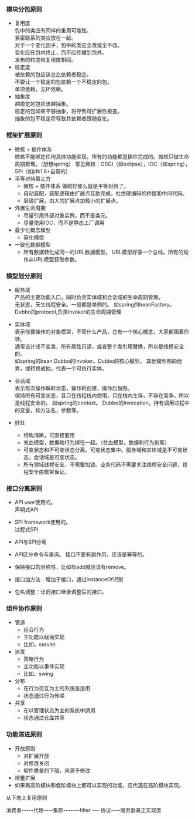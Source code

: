 ### 模块分包原则
- 复用度   
包中的类应有同样的重用可能性。  
紧密联系的类应放在一起。  
对于一个变化因子，包中的类应全改或全不改。  
变化应在包内终止，而不应传播到包外。  
发布的粒度和复用度相同。
- 稳定度  
被依赖的包应该总比依赖者稳定。  
不要让一个稳定的包依赖一个不稳定的包。  
单项依赖，无环依赖。
- 抽象度  
越稳定的包应该越抽象。  
稳定的包如果不够抽象，将导致可扩展性极差。  
抽象的包不稳定将导致其依赖者跟随变化。  


### 框架扩展原则
- 微核 + 插件体系  
	微核不能绑定任何具体功能实现。所有的功能都是插件完成的。微核只做生命周期管理。（想想spring）
	常见微核：OSGI（如eclipse），IOC（如spring）， SPI（如jdk1.6+自带的）
- 平等对待第三方
	- 微核 + 插件体系 做的好那么就是平等对待了。
	- 自动装配，装配逻辑由扩展点互助完成，杜绝硬编码的桥接和中间代码。
	- 层级扩展，由大的扩展点加载小的扩展点。
- 外置生命周期
	- 尽量引用外部对象实例，而不是类元。
	- 尽量使用IOC，而不是静态工厂调用
- 最少化概念模型
	- 简化模型
- 一致化数据模型
	- 所有数据转化成同一的URL数据模型。
	URL模型好像一个总线。所有的动作从URL模型获取参数。
	
### 模型划分原则
- 服务域  
	产品的主要功能入口，同时负责实体域和会话域的生命周期管理。  
	无状态，天生线程安全。一般都是单例的。
	如spring的beanFactory。
	Dubbo的protocol,负责Invoker的生命周期管理  
- 实体域  
	表示你要操作的对象模型，不管什么产品，总有一个核心概念，大家都围着你转。   
	通常设计成不变类，所有属性只读，或者整个类引用替换，所以是线程安全的。   
	如spring的bean 
	Dubbo的Invoker。Dubbo的核心模型。 其他模型都向他靠，或转换成他。代表一个可执行实体。  
- 会话域  
	表示每次操作瞬时状态，操作时创建，操作后销毁。    
	保持所有可变状态，且只在线程栈内使用，只在栈内生存，不存在竞争，所以是线程安全的。
	如spring的context。
	Dubbo的Invocation，持有调用过程中的变量，如方法名，参数等。  
	
- 好处
	- 结构清晰，可直接套用
	- 充血模型，数据和行为绑在一起。（贫血模型，数据和行为剥离）
	- 可变状态和不可变状态分离。可变状态集中。服务域和实体域是不可变状态，会话域是可变状态。
	- 所有领域线程安全，不需要加锁。业务代码不需要关注线程安全问题，线程安全由框架保证。 
	

### 接口分离原则
- API
	user使用的。  
	声明式API
- SPI
	framework使用的。  
	过程式SPI
- API与SPI分离
- API区分命令与查询。
接口不要有副作用，应该是幂等的。  
- 保持接口的对称性，比如有add就应该有remove。  

- 接口加方法：增加子接口，通过instanceOf识别
- 包名调整：让旧接口继承调整后的接口。

### 组件协作原则
- 管道
	- 组合行为
	- 主功能以截面实现
	- 比如，servlet
- 派发
	- 策略行为
	- 主功能以事件实现
	- 比如，swing
- 分布
	- 在行为交互为主的系统是适用
	- 状态通过行为传递
- 共享
	- 在以管理状态为主的系统中适用
	- 状态通过仓库共享
	

### 功能演进原则
- 开放原则
	- 对扩展开放
	- 对修改关闭
	- 软件质量的下降，来源于修改
- 增量扩展
- 如果再高阶模块和低阶模块上都可以实现的功能，应优选在高阶模块实现。

从下向上复用原则

消费者-----代理----集群-------filter --- 协议----服务器真正实现类


